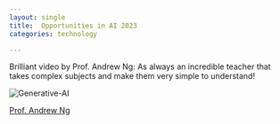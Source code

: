 ```yaml
---
layout: single
title:  Opportunities in AI 2023
categories: technology

---
```

Brilliant video by Prof. Andrew Ng: As always an incredible teacher that takes complex subjects and make them very simple to understand! 

![Generative-AI](https://kbala97.github.io/TechAndOncology/assets/images/Opportunities-Generative-AI.png)

[Prof. Andrew Ng](https://www.youtube.com/watch?v=5p248yoa3oE&t=1399s)